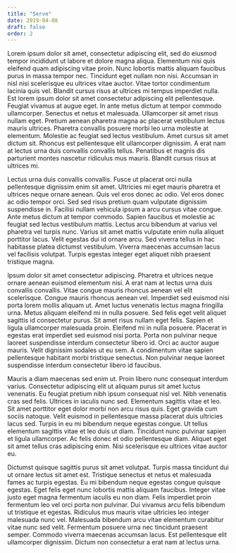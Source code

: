 ```yaml
---
title: "Serve"
date: 2019-04-08
draft: false
order: 2
---
```


Lorem ipsum dolor sit amet, consectetur adipiscing elit, sed do eiusmod tempor incididunt ut labore et dolore magna aliqua. Elementum nisi quis eleifend quam adipiscing vitae proin. Nunc lobortis mattis aliquam faucibus purus in massa tempor nec. Tincidunt eget nullam non nisi. Accumsan in nisl nisi scelerisque eu ultrices vitae auctor. Vitae tortor condimentum lacinia quis vel. Blandit cursus risus at ultrices mi tempus imperdiet nulla. Est lorem ipsum dolor sit amet consectetur adipiscing elit pellentesque. Feugiat vivamus at augue eget. In ante metus dictum at tempor commodo ullamcorper. Senectus et netus et malesuada. Ullamcorper sit amet risus nullam eget. Pretium aenean pharetra magna ac placerat vestibulum lectus mauris ultrices. Pharetra convallis posuere morbi leo urna molestie at elementum. Molestie ac feugiat sed lectus vestibulum. Amet cursus sit amet dictum sit. Rhoncus est pellentesque elit ullamcorper dignissim. A erat nam at lectus urna duis convallis convallis tellus. Penatibus et magnis dis parturient montes nascetur ridiculus mus mauris. Blandit cursus risus at ultrices mi.

Lectus urna duis convallis convallis. Fusce ut placerat orci nulla pellentesque dignissim enim sit amet. Ultricies mi eget mauris pharetra et ultrices neque ornare aenean. Quis vel eros donec ac odio. Vel eros donec ac odio tempor orci. Sed sed risus pretium quam vulputate dignissim suspendisse in. Facilisi nullam vehicula ipsum a arcu cursus vitae congue. Ante metus dictum at tempor commodo. Sapien faucibus et molestie ac feugiat sed lectus vestibulum mattis. Lectus arcu bibendum at varius vel pharetra vel turpis nunc. Varius sit amet mattis vulputate enim nulla aliquet porttitor lacus. Velit egestas dui id ornare arcu. Sed viverra tellus in hac habitasse platea dictumst vestibulum. Viverra maecenas accumsan lacus vel facilisis volutpat. Turpis egestas integer eget aliquet nibh praesent tristique magna.

Ipsum dolor sit amet consectetur adipiscing. Pharetra et ultrices neque ornare aenean euismod elementum nisi. A erat nam at lectus urna duis convallis convallis. Vitae congue mauris rhoncus aenean vel elit scelerisque. Congue mauris rhoncus aenean vel. Imperdiet sed euismod nisi porta lorem mollis aliquam ut. Amet luctus venenatis lectus magna fringilla urna. Metus aliquam eleifend mi in nulla posuere. Sed felis eget velit aliquet sagittis id consectetur purus. Sit amet risus nullam eget felis. Sapien et ligula ullamcorper malesuada proin. Eleifend mi in nulla posuere. Placerat in egestas erat imperdiet sed euismod nisi porta. Porta non pulvinar neque laoreet suspendisse interdum consectetur libero id. Orci ac auctor augue mauris. Velit dignissim sodales ut eu sem. A condimentum vitae sapien pellentesque habitant morbi tristique senectus. Non pulvinar neque laoreet suspendisse interdum consectetur libero id faucibus.

Mauris a diam maecenas sed enim ut. Proin libero nunc consequat interdum varius. Consectetur adipiscing elit ut aliquam purus sit amet luctus venenatis. Eu feugiat pretium nibh ipsum consequat nisl vel. Nibh venenatis cras sed felis. Ultrices in iaculis nunc sed. Elementum sagittis vitae et leo. Sit amet porttitor eget dolor morbi non arcu risus quis. Eget gravida cum sociis natoque. Velit euismod in pellentesque massa placerat duis ultricies lacus sed. Turpis in eu mi bibendum neque egestas congue. Ut tellus elementum sagittis vitae et leo duis ut diam. Tincidunt nunc pulvinar sapien et ligula ullamcorper. Ac felis donec et odio pellentesque diam. Aliquet eget sit amet tellus cras adipiscing enim. Nisi scelerisque eu ultrices vitae auctor eu.

Dictumst quisque sagittis purus sit amet volutpat. Turpis massa tincidunt dui ut ornare lectus sit amet est. Tristique senectus et netus et malesuada fames ac turpis egestas. Eu mi bibendum neque egestas congue quisque egestas. Eget felis eget nunc lobortis mattis aliquam faucibus. Integer vitae justo eget magna fermentum iaculis eu non diam. Felis imperdiet proin fermentum leo vel orci porta non pulvinar. Dui vivamus arcu felis bibendum ut tristique et egestas. Ridiculus mus mauris vitae ultricies leo integer malesuada nunc vel. Malesuada bibendum arcu vitae elementum curabitur vitae nunc sed velit. Fermentum posuere urna nec tincidunt praesent semper. Commodo viverra maecenas accumsan lacus. Est pellentesque elit ullamcorper dignissim. Dictum non consectetur a erat nam at lectus urna.